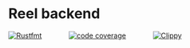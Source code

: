 # Reel backend

<a href="https://github.com/reelinc/server/actions/workflows/rust_fmt.yml"><img src="https://github.com/reelinc/server/actions/workflows/rust_fmt.yml/badge.svg?branch=main" alt="Rustfmt" style="margin-right: 50px;"/></a>
<a href="https://github.com/reelinc/server/actions/workflows/codecov.yml"><img src="https://github.com/reelinc/server/actions/workflows/codecov.yml/badge.svg" alt="code coverage" style="margin-right: 50px;"/></a>
<a href="https://github.com/reelinc/server/actions/workflows/clippy.yml"><img src="https://github.com/reelinc/server/actions/workflows/rust_fmt.yml/badge.svg?branch=main" alt="Clippy"/></a>
